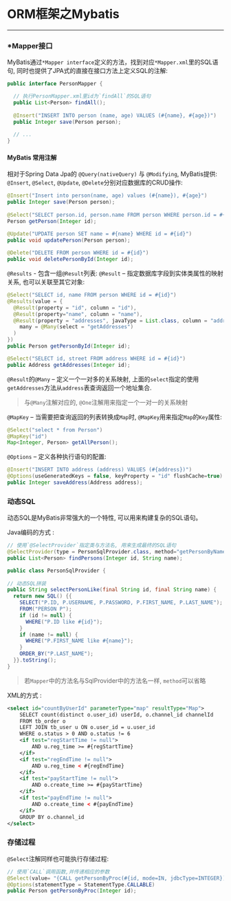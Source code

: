 # ORM框架之Mybatis
---
### *Mapper接口
MyBatis通过`*Mapper interface`定义的方法，找到对应`*Mapper.xml`里的SQL语句, 同时也提供了JPA式的直接在接口方法上定义SQL的注解:

```java
public interface PersonMapper {

  // 执行PersonMapper.xml里id为`findAll`的SQL语句
  public List<Person> findAll();
 
  @Insert("INSERT INTO person (name, age) VALUES (#{name}, #{age})")
  public Integer save(Person person);
  
  // ...
}
```
#### MyBatis 常用注解
相对于Spring Data Jpa的 `@Query(nativeQuery)` 与 `@Modifying`, MyBatis提供:
`@Insert`, `@Select`, `@Update`, `@Delete`分别对应数据库的CRUD操作:
```java
@Insert("Insert into person(name, age) values (#{name}), #{age}")
public Integer save(Person person);
  
@Select("SELECT person.id, person.name FROM person WHERE person.id = #{id}")
Person getPerson(Integer id);

@Update("UPDATE person SET name = #{name} WHERE id = #{id}")
public void updatePerson(Person person);
 
@Delete("DELETE FROM person WHERE id = #{id}")
public void deletePersonById(Integer id);
```

`@Results` - 包含一组`@Result`列表:
`@Result`  – 指定数据库字段到实体类属性的映射关系, 也可以关联至其它对象:
```java
@Select("SELECT id, name FROM person WHERE id = #{id}")
@Results(value = {
  @Result(property = "id", column = "id"),
  @Result(property="name", column = "name"),
  @Result(property = "addresses", javaType = List.class, column = "address_id", 
    many = @Many(select = "getAddresses")
  )
})
public Person getPersonById(Integer id);

@Select("SELECT id, street FROM address WHERE id = #{id}")
public Address getAddresses(Integer id);
```
`@Result`的`@Many` – 定义一个一对多的关系映射, 上面的`select`指定的使用`getAddresses`方法从`address`表查询返回一个地址集合.
> 与`@Many`注解对应的, `@One`注解用来指定一个一对一的关系映射

`@MapKey` – 当需要把查询返回的列表转换成`Map`时, `@MapKey`用来指定`Map`的`Key`属性:
```java
@Select("select * from Person")
@MapKey("id")
Map<Integer, Person> getAllPerson();
```

`@Options` – 定义各种执行语句的配置:
```java
@Insert("INSERT INTO address (address) VALUES (#{address})")
@Options(useGeneratedKeys = false, keyProperty = "id" flushCache=true)
public Integer saveAddress(Address address);
```
### 动态SQL
动态SQL是MyBatis非常强大的一个特性, 可以用来构建复杂的SQL语句。

Java编码的方式 :
```java
// 使用`@SelectProvider`指定类与方法名, 用来生成最终的SQL语句
@SelectProvider(type = PersonSqlProvider.class, method="getPersonByName")
public List<Person> findPersons(Integer id, String name);

public class PersonSqlProvider {
  
// 动态SQL拼装
public String selectPersonLike(final String id, final String name) {  
  return new SQL() {{ 
    SELECT("P.ID, P.USERNAME, P.PASSWORD, P.FIRST_NAME, P.LAST_NAME"); 
    FROM("PERSON P");  
    if (id != null) { 
      WHERE("P.ID like #{id}");  
    }
    if (name != null) { 
      WHERE("P.FIRST_NAME like #{name}");  
    }
    ORDER_BY("P.LAST_NAME");  
  }}.toString();  
}
```
> 若`Mapper`中的方法名与SqlProvider中的方法名一样, `method`可以省略

XML的方式 :
```xml
<select id="countByUserId" parameterType="map" resultType="Map">  
	SELECT count(distinct o.user_id) userId, o.channel_id channelId
	FROM tb_order o 
	LEFT JOIN tb_user u ON o.user_id = u.user_id  
	WHERE o.status > 0 AND o.status != 6
	<if test="regStartTime != null"> 
		AND u.reg_time >= #{regStartTime}
	</if>  
	<if test="regEndTime != null">  
		AND u.reg_time < #{regEndTime}
	</if>  
	<if test="payStartTime != null">  
		AND o.create_time >= #{payStartTime}  
	</if>  
	<if test="payEndTime != null">  
		AND o.create_time < #{payEndTime}
	</if>  
	GROUP BY o.channel_id
</select>
```

### 存储过程
`@Select`注解同样也可能执行存储过程:
```java
// 使用`CALL`调用函数,并传递相应的参数
@Select(value= "{CALL getPersonByProc(#{id, mode=IN, jdbcType=INTEGER})}")
@Options(statementType = StatementType.CALLABLE)
public Person getPersonByProc(Integer id);
```
<!--stackedit_data:
eyJoaXN0b3J5IjpbLTE4NDYyODcxOTgsLTQxNzc3MjY5N119
-->